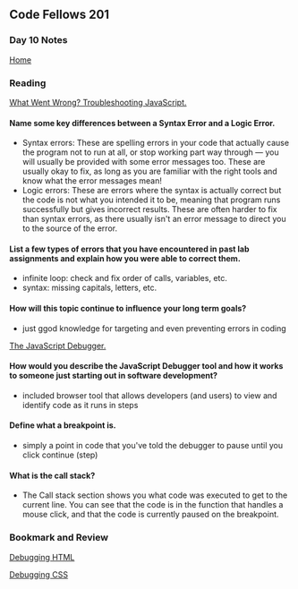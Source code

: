 ## Code Fellows 201

### Day 10 Notes

[Home](README.md)

### Reading
[What Went Wrong? Troubleshooting JavaScript.](https://developer.mozilla.org/en-US/docs/Learn/JavaScript/First_steps/What_went_wrong)

#### Name some key differences between a Syntax Error and a Logic Error.
* Syntax errors: These are spelling errors in your code that actually cause the program not to run at all, or stop working part way through — you will usually be provided with some error messages too. These are usually okay to fix, as long as you are familiar with the right tools and know what the error messages mean!
* Logic errors: These are errors where the syntax is actually correct but the code is not what you intended it to be, meaning that program runs successfully but gives incorrect results. These are often harder to fix than syntax errors, as there usually isn't an error message to direct you to the source of the error.

#### List a few types of errors that you have encountered in past lab assignments and explain how you were able to correct them.
* infinite loop: check and fix order of calls, variables, etc.
* syntax: missing capitals, letters, etc.

#### How will this topic continue to influence your long term goals?
* just ggod knowledge for targeting and even preventing errors in coding

[The JavaScript Debugger.](https://developer.mozilla.org/en-US/docs/Learn/Common_questions/What_are_browser_developer_tools#the_javascript_debugger)

#### How would you describe the JavaScript Debugger tool and how it works to someone just starting out in software development?
* included browser tool that allows developers (and users) to view and identify code as it runs in steps

#### Define what a breakpoint is.
* simply a point in code that you've told the debugger to pause until you click continue (step)

#### What is the call stack?
* The Call stack section shows you what code was executed to get to the current line. You can see that the code is in the function that handles a mouse click, and that the code is currently paused on the breakpoint.

### Bookmark and Review
[Debugging HTML](https://developer.mozilla.org/en-US/docs/Learn/HTML/Introduction_to_HTML/Debugging_HTML)

[Debugging CSS](https://developer.mozilla.org/en-US/docs/Learn/CSS/Building_blocks/Debugging_CSS)

